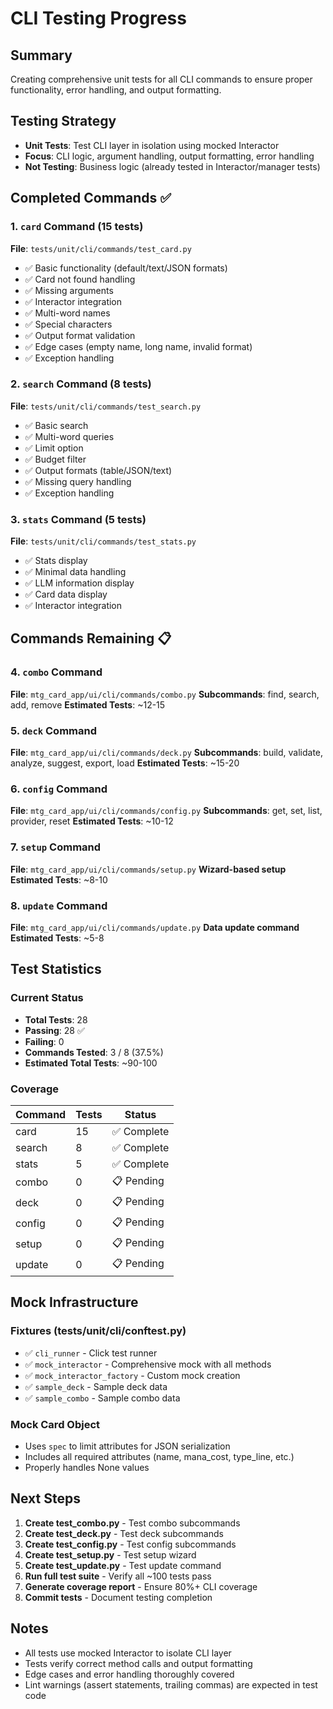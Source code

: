 # CLI Testing Progress

## Summary
Creating comprehensive unit tests for all CLI commands to ensure proper functionality, error handling, and output formatting.

## Testing Strategy
- **Unit Tests**: Test CLI layer in isolation using mocked Interactor
- **Focus**: CLI logic, argument handling, output formatting, error handling
- **Not Testing**: Business logic (already tested in Interactor/manager tests)

## Completed Commands ✅

### 1. `card` Command (15 tests)
**File**: `tests/unit/cli/commands/test_card.py`
- ✅ Basic functionality (default/text/JSON formats)
- ✅ Card not found handling
- ✅ Missing arguments
- ✅ Interactor integration
- ✅ Multi-word names
- ✅ Special characters
- ✅ Output format validation
- ✅ Edge cases (empty name, long name, invalid format)
- ✅ Exception handling

### 2. `search` Command (8 tests)  
**File**: `tests/unit/cli/commands/test_search.py`
- ✅ Basic search
- ✅ Multi-word queries
- ✅ Limit option
- ✅ Budget filter
- ✅ Output formats (table/JSON/text)
- ✅ Missing query handling
- ✅ Exception handling

### 3. `stats` Command (5 tests)
**File**: `tests/unit/cli/commands/test_stats.py`
- ✅ Stats display
- ✅ Minimal data handling
- ✅ LLM information display
- ✅ Card data display
- ✅ Interactor integration

## Commands Remaining 📋

### 4. `combo` Command
**File**: `mtg_card_app/ui/cli/commands/combo.py`
**Subcommands**: find, search, add, remove
**Estimated Tests**: ~12-15

### 5. `deck` Command
**File**: `mtg_card_app/ui/cli/commands/deck.py`
**Subcommands**: build, validate, analyze, suggest, export, load
**Estimated Tests**: ~15-20

### 6. `config` Command
**File**: `mtg_card_app/ui/cli/commands/config.py`
**Subcommands**: get, set, list, provider, reset
**Estimated Tests**: ~10-12

### 7. `setup` Command
**File**: `mtg_card_app/ui/cli/commands/setup.py`
**Wizard-based setup**
**Estimated Tests**: ~8-10

### 8. `update` Command
**File**: `mtg_card_app/ui/cli/commands/update.py`
**Data update command**
**Estimated Tests**: ~5-8

## Test Statistics

### Current Status
- **Total Tests**: 28
- **Passing**: 28 ✅
- **Failing**: 0
- **Commands Tested**: 3 / 8 (37.5%)
- **Estimated Total Tests**: ~90-100

### Coverage
| Command | Tests | Status |
|---------|-------|--------|
| card    | 15    | ✅ Complete |
| search  | 8     | ✅ Complete |
| stats   | 5     | ✅ Complete |
| combo   | 0     | 📋 Pending |
| deck    | 0     | 📋 Pending |
| config  | 0     | 📋 Pending |
| setup   | 0     | 📋 Pending |
| update  | 0     | 📋 Pending |

## Mock Infrastructure

### Fixtures (tests/unit/cli/conftest.py)
- ✅ `cli_runner` - Click test runner
- ✅ `mock_interactor` - Comprehensive mock with all methods
- ✅ `mock_interactor_factory` - Custom mock creation
- ✅ `sample_deck` - Sample deck data
- ✅ `sample_combo` - Sample combo data

### Mock Card Object
- Uses `spec` to limit attributes for JSON serialization
- Includes all required attributes (name, mana_cost, type_line, etc.)
- Properly handles None values

## Next Steps

1. **Create test_combo.py** - Test combo subcommands
2. **Create test_deck.py** - Test deck subcommands  
3. **Create test_config.py** - Test config subcommands
4. **Create test_setup.py** - Test setup wizard
5. **Create test_update.py** - Test update command
6. **Run full test suite** - Verify all ~100 tests pass
7. **Generate coverage report** - Ensure 80%+ CLI coverage
8. **Commit tests** - Document testing completion

## Notes

- All tests use mocked Interactor to isolate CLI layer
- Tests verify correct method calls and output formatting
- Edge cases and error handling thoroughly covered
- Lint warnings (assert statements, trailing commas) are expected in test code
